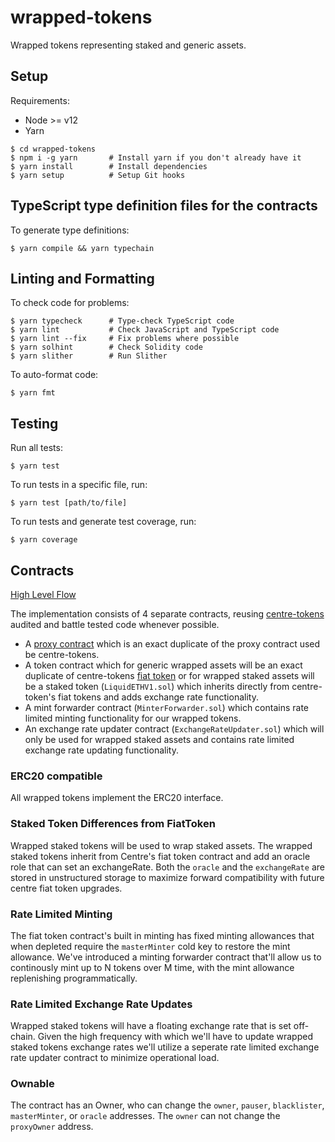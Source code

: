 # wrapped-tokens

Wrapped tokens representing staked and generic assets.

## Setup

Requirements:

- Node >= v12
- Yarn

```
$ cd wrapped-tokens
$ npm i -g yarn       # Install yarn if you don't already have it
$ yarn install        # Install dependencies
$ yarn setup          # Setup Git hooks
```

## TypeScript type definition files for the contracts

To generate type definitions:

```
$ yarn compile && yarn typechain
```

## Linting and Formatting

To check code for problems:

```
$ yarn typecheck      # Type-check TypeScript code
$ yarn lint           # Check JavaScript and TypeScript code
$ yarn lint --fix     # Fix problems where possible
$ yarn solhint        # Check Solidity code
$ yarn slither        # Run Slither
```

To auto-format code:

```
$ yarn fmt
```

## Testing

Run all tests:

```
$ yarn test
```

To run tests in a specific file, run:

```
$ yarn test [path/to/file]
```

To run tests and generate test coverage, run:

```
$ yarn coverage
```

## Contracts

[High Level Flow](./doc/weth2SmartContractsHighLevel.png)

The implementation consists of 4 separate contracts, reusing
[centre-tokens](https://github.com/centrehq/centre-tokens) audited and battle
tested code whenever possible.

- A
  [proxy contract](https://github.com/centrehq/centre-tokens/blob/v2.1.0/contracts/v1/FiatTokenProxy.sol)
  which is an exact duplicate of the proxy contract used be centre-tokens.
- A token contract which for generic wrapped assets will be an exact duplicate
  of centre-tokens
  [fiat token](https://github.com/centrehq/centre-tokens/blob/v2.1.0/contracts/v2/FiatTokenV2_1.sol)
  or for wrapped staked assets will be a staked token (`LiquidETHV1.sol`)
  which inherits directly from centre-token's fiat tokens and adds exchange rate
  functionality.
- A mint forwarder contract (`MinterForwarder.sol`) which contains rate limited
  minting functionality for our wrapped tokens.
- An exchange rate updater contract (`ExchangeRateUpdater.sol`) which will only
  be used for wrapped staked assets and contains rate limited exchange rate
  updating functionality.

### ERC20 compatible

All wrapped tokens implement the ERC20 interface.

### Staked Token Differences from FiatToken

Wrapped staked tokens will be used to wrap staked assets. The wrapped staked
tokens inherit from Centre's fiat token contract and add an oracle role that can
set an exchangeRate. Both the `oracle` and the `exchangeRate` are stored in
unstructured storage to maximize forward compatibility with future centre fiat
token upgrades.

### Rate Limited Minting

The fiat token contract's built in minting has fixed minting allowances that
when depleted require the `masterMinter` cold key to restore the mint allowance.
We've introduced a
minting forwarder contract that'll allow us to continously mint up to N tokens
over M time, with the mint allowance replenishing programmatically.

### Rate Limited Exchange Rate Updates

Wrapped staked tokens will have a floating exchange rate that is set off-chain.
Given the high frequency with which we'll have to update wrapped
staked tokens exchange rates we'll utilize a seperate rate limited exchange rate
updater contract to minimize operational load.

### Ownable

The contract has an Owner, who can change the `owner`, `pauser`, `blacklister`,
`masterMinter`, or `oracle` addresses. The `owner` can not change the
`proxyOwner` address.
